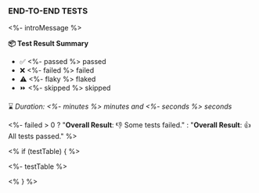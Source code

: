 ### END-TO-END TESTS

<%- introMessage %>

**📦 Test Result Summary**

- ✅ <%- passed %> passed
- ❌ <%- failed %> failed
- ⚠️ <%- flaky %> flaked
- ⏩ <%- skipped %> skipped

⌛ _Duration: <%- minutes %> minutes and <%- seconds %> seconds_

<%- failed > 0 ? "**Overall Result**: 👎 Some tests failed." : "**Overall Result**: 👍 All tests passed." %>

<% if (testTable) { %>

<%- testTable %>

<% } %>

<!-- To see the full report, please visit our CI/CD pipeline with reporter. -->

